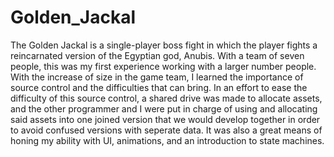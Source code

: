 # Golden_Jackal
The Golden Jackal is a single-player boss fight in which the player fights a reincarnated version of the Egyptian god, Anubis. With a team of seven people, this was my first experience working with a larger number people. With the increase of size in the game team, I learned the importance of source control and the difficulties that can bring. In an effort to ease the difficulty of this source control, a shared drive was made to allocate assets, and the other programmer and I were put in charge of using and allocating said assets into one joined version that we would develop together in order to avoid confused versions with seperate data. It was also a great means of honing my ability with UI, animations, and an introduction to state machines.
